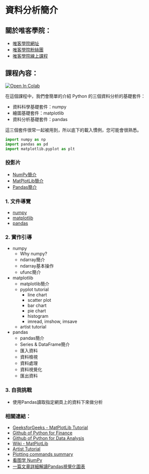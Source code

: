 # 資料分析簡介

## 關於唯客學院：

* [唯客學院網址](http://www.victorgau.com)
* [唯客學院粉絲團](https://www.facebook.com/KHPYAcademy/)
* [唯客學院線上課程](https://khpy.teachable.com)

## 課程內容：

[![Open In Colab](https://colab.research.google.com/assets/colab-badge.svg)](https://colab.research.google.com/github/victorgau/khpy_data_analysis_intro/)

在這個課程中，我們會簡單的介紹 Python 的三個資料分析的基礎套件：

* 資料科學基礎套件：numpy
* 繪圖基礎套件：matplotlib
* 資料分析基礎套件：pandas

這三個套件很常一起被用到，所以底下的載入慣例，您可能會很熟悉。

```python
import numpy as np
import pandas as pd
import matplotlib.pyplot as plt
```

### 投影片

* [NumPy簡介](https://docs.google.com/presentation/d/1ByBhmkiyEGSl2okg8tvMxj7aAMV5z1lE51c9_X-02H8/edit?usp=sharing)
* [MatPlotLib簡介](https://docs.google.com/presentation/d/1QS59kFWW1XraeX8o48ERGsZ1L-nH4-vVMvk-3TFeNdY/edit?usp=sharing)
* [Pandas簡介](https://docs.google.com/presentation/d/1m_Ha-b0xzVAo1jvc1RChsSPnOakkL-hB-k54VQgH7TM/edit?usp=sharing)

### 1. 文件導覽

* [numpy](https://numpy.org/)
* [matplotlib](https://matplotlib.org/)
* [pandas](https://pandas.pydata.org/)

### 2. 實作引導

* numpy
  * Why numpy?
  * ndarray簡介
  * ndarray基本操作
  * ufunc簡介
* matplotlib
  * matplotlib簡介
  * pyplot tutorial
    * line chart
    * scatter plot
    * bar chart
    * pie chart
    * histogram
    * imread, imshow, imsave
  * artist tutorial
* pandas
  * pandas簡介
  * Series & DataFrame簡介
  * 匯入資料
  * 資料檢視
  * 資料處理
  * 資料視覺化
  * 匯出資料

### 3. 自我挑戰

* 使用Pandas讀取指定網頁上的資料下來做分析

### 相關連結：

* [GeeksforGeeks - MatPlotLib Tutorial](https://www.geeksforgeeks.org/matplotlib-tutorial/)
* [Github of Python for Finance](https://github.com/yhilpisch/py4fi)
* [Github of Python for Data Analysis](https://github.com/wesm/pydata-book)
* [Wiki - MatPlotLib](https://en.wikipedia.org/wiki/Matplotlib)
* [Artist Tutorial](https://matplotlib.org/2.0.2/users/artists.html)
* [Plotting commands summary](https://matplotlib.org/stable/api/pyplot_summary.html)
* [看图学 NumPy](https://mp.weixin.qq.com/s/0WXtC1XIO3bR6gB2_rOr5g)
* [一篇文章詳細解讀Pandas視覺化圖表](https://allaboutdataanalysis.medium.com/%E8%B3%87%E6%96%99%E8%A6%96%E8%A6%BA%E5%8C%96-%E4%B8%80%E7%AF%87%E6%96%87%E7%AB%A0%E8%A9%B3%E7%B4%B0%E8%A7%A3%E8%AE%80pandas%E8%A6%96%E8%A6%BA%E5%8C%96%E5%9C%96%E8%A1%A8-9bb663bae0cd)
